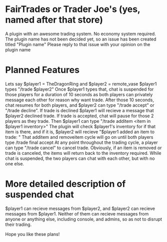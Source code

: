 # FairTrades or Trader Joe's (yes, named after that store)

A plugin with an awesome trading system. No economy system required.
The plugin name has not been decided yet, so an issue has been created titled "Plugin name"
Please reply to that issue with your opinion on the plugin name

# Planned Features

Lets say $player1 = TheDragonRing  and   $player2 = remote_vase
$player1 types "/trade $player2"
Once $player1 types that, chat is suspended for those players for a duration of 10 seconds as both players can privately message each other for reason why want trade.
After those 10 seconds, chat resumes for both players, and $player2 can type "/trade accept" or "/trade decline".
If trade is declined $player1 will recieve a message that $player2 declined trade.
If trade is accepted, chat will pause for those 2 players as they trade.
Then $player1 can type "/trade additem <item in $player1 inventory>"
The plugin will check $player1's inventory for if that item is there, and if it is, $player2 will recieve
"$player1 added an item to trade: <item>"
That additem and removeitem cycle will go on until both players type /trade final accept
At any point throughout the trading cycle, a player can type "/trade cancel" to cancel trade.
Obviously, if an item is removed or trade is canceled, the items will return back to the inventory required. 
While chat is suspended, the two players can chat with each other, but with no one else. 

# More detailed description of suspended chat

$player1 can recieve messages from $player2, and $player2 can recieve messages from $player1. 
Neither of them can recieve messages from anyone or anything else, including console, and admins, so as not to disrupt their trading.

Hope you like these plans!
